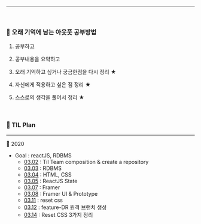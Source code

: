 
***

<br />

### 📝  오래 기억에 남는 아웃풋 공부방법

1. 공부하고
2. 공부내용을 요약하고

3. 오래 기억하고 싶거나 궁금한점을 다시 정리 ★
4. 자신에게 적용하고 싶은 점 정리 ★
5. 스스로의 생각을 풀어서 정리 ★

<br />

### 📆 TIL Plan

***

📍 2020
- Goal : reactJS, RDBMS
  - [03.02](2020/0302.md) : Til Team composition & create a repository
  - [03.03](2020/0303.md) : RDBMS
  - [03.04](2020/0304.md) : HTML, CSS
  - [03.05](2020/0305.md) : ReactJS State
  - [03.07](2020/0307.md) : Framer
  - [03.08](2020/0308.md) : Framer UI & Prototype
  - [03.11](2020/0311.md) : reset css
  - [03.12](2020/0312.md) : feature-DR 원격 브랜치 생성
  - [03.14](2020/0314.md) : Reset CSS 3가지 정리